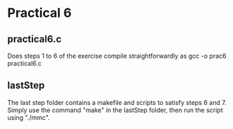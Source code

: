 # Practical 6

## practical6.c

Does steps 1 to 6 of the exercise
compile straightforwardly as 
gcc -o prac6 practical6.c

## lastStep
The last step folder contains a makefile and scripts to satisfy steps 6 and 7.
Simply use the command "make" in the lastStep folder, then run the script using "./mmc".
